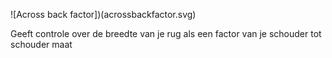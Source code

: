 
![Across back factor])(acrossbackfactor.svg)

Geeft controle over de breedte van je rug als een factor van je schouder tot schouder maat